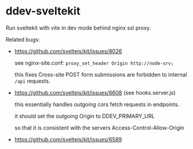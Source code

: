 # ddev-sveltekit

Run sveltekit with vite in dev mode behind nginx ssl proxy. 

Related bugs:

- https://github.com/sveltejs/kit/issues/8026
  
  see nginx-site.conf: `proxy_set_header Origin http://node-srv;`
  
  this fixes Cross-site POST form submissions are forbidden to internal `/api` requests.
  
  
- https://github.com/sveltejs/kit/issues/6608 (see hooks.server.js)

  this essentially handles outgoing cors fetch requests in endpoints.
  
  it should set the outgoing Origin to DDEV_PRIMARY_URL
  
  so that it is consistent with the servers Access-Control-Allow-Origin

- https://github.com/sveltejs/kit/issues/6589 
